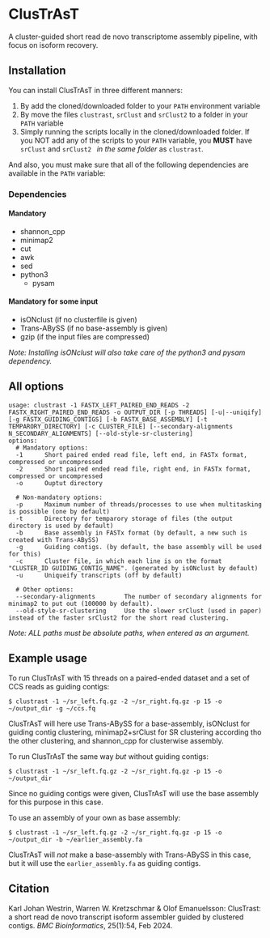# ClusTrAsT
A cluster-guided short read de novo transcriptome assembly pipeline, with focus on isoform recovery.

## Installation

You can install ClusTrAsT in three different manners:

1. By add the cloned/downloaded folder to your `PATH` environment variable
2. By move the files `clustrast`, `srClust` and `srClust2` to a folder in your `PATH` variable
3. Simply running the scripts locally in the cloned/downloaded folder. If you NOT add any of the scripts to your `PATH` variable, you **MUST** have `srClust` and `srClust2 ` *in the same folder* as `clustrast`.

And also, you must make sure that all of the following dependencies are available in the `PATH` variable:

### Dependencies

#### Mandatory

- shannon_cpp
- minimap2
- cut
- awk
- sed
- python3
  - pysam

#### Mandatory for some input

- isONclust (if no clusterfile is given)
- Trans-ABySS (if no base-assembly is given)
- gzip (if the input files are compressed)

*Note: Installing isONclust will also take care of the python3 and pysam dependency.*

## All options

```shell
usage: clustrast -1 FASTX_LEFT_PAIRED_END_READS -2 FASTX_RIGHT_PAIRED_END_READS -o OUTPUT_DIR [-p THREADS] [-u|--uniqify] [-g FASTX_GUIDING_CONTIGS] [-b FASTX_BASE_ASSEMBLY] [-t TEMPARORY_DIRECTORY] [-c CLUSTER_FILE] [--secondary-alignments N_SECONDARY_ALIGNMENTS] [--old-style-sr-clustering]
options:
  # Mandatory options:
  -1      Short paired ended read file, left end, in FASTx format, compressed or uncompressed
  -2      Short paired ended read file, right end, in FASTx format, compressed or uncompressed
  -o      Ouptut directory

  # Non-mandatory options:
  -p      Maximum number of threads/processes to use when multitasking is possible (one by default)
  -t      Directory for temparory storage of files (the output directory is used by default)
  -b      Base assembly in FASTx format (by default, a new such is created with Trans-ABySS)
  -g      Guiding contigs. (by default, the base assembly will be used for this)
  -c      Cluster file, in which each line is on the format "CLUSTER_ID GUIDING_CONTIG_NAME". (generated by isONclust by default)
  -u      Uniqueify transcripts (off by default)

  # Other options:
  --secondary-alignments        The number of secondary alignments for minimap2 to put out (100000 by default).
  --old-style-sr-clustering     Use the slower srClust (used in paper) instead of the faster srClust2 for the short read clustering.
```
*Note: ALL paths must be absolute paths, when entered as an argument.*

## Example usage

To run ClusTrAsT with 15 threads on a paired-ended dataset and a set of CCS reads as guiding contigs:
```
$ clustrast -1 ~/sr_left.fq.gz -2 ~/sr_right.fq.gz -p 15 -o ~/output_dir -g ~/ccs.fq
```
ClusTrAsT will here use Trans-ABySS for a base-assembly, isONclust for guiding contig clustering, minimap2+srClust for SR clustering according tho the other clustering, and shannon_cpp for clusterwise assembly.

To run ClusTrAsT the same way _but_ without guiding contigs:
```
$ clustrast -1 ~/sr_left.fq.gz -2 ~/sr_right.fq.gz -p 15 -o ~/output_dir
```
Since no guiding contigs were given, ClusTrAsT will use the base assembly for this purpose in this case.


To use an assembly of your own as base assembly:
```
$ clustrast -1 ~/sr_left.fq.gz -2 ~/sr_right.fq.gz -p 15 -o ~/output_dir -b ~/earlier_assembly.fa
```
ClusTrAsT will _not_ make a base-assembly with Trans-ABySS in this case, but it will use the `earlier_assembly.fa` as guiding contigs.

## Citation

Karl Johan Westrin, Warren W. Kretzschmar & Olof Emanuelsson: ClusTrast: a short read de novo transcript isoform assembler guided by clustered contigs. *BMC Bioinformatics*, 25(1):54, Feb 2024.

